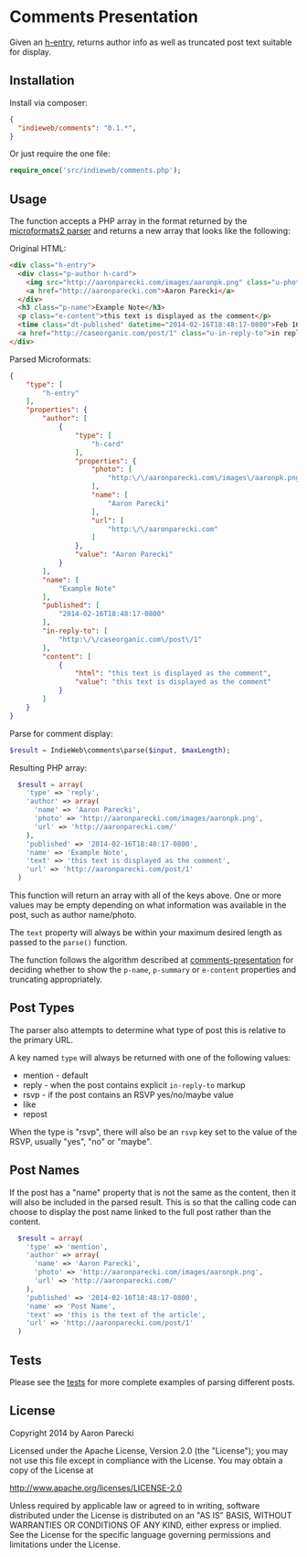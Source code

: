 Comments Presentation
=====================

Given an [h-entry](http://indiewebcamp.com/h-entry), returns author info as well as truncated post text suitable for display.

Installation
------------

Install via composer:

```json
{
  "indieweb/comments": "0.1.*",
}
```

Or just require the one file:

```php
require_once('src/indieweb/comments.php');
```


Usage
-----

The function accepts a PHP array in the format returned by the [microformats2 parser](https://github.com/indieweb/php-mf2)
and returns a new array that looks like the following:

Original HTML:
```html
<div class="h-entry">
  <div class="p-author h-card">
    <img src="http://aaronparecki.com/images/aaronpk.png" class="u-photo">
    <a href="http://aaronparecki.com">Aaron Parecki</a>
  </div>
  <h3 class="p-name">Example Note</h3>
  <p class="e-content">this text is displayed as the comment</p>
  <time class="dt-published" datetime="2014-02-16T18:48:17-0800">Feb 16, 6:48pm</time>
  <a href="http://caseorganic.com/post/1" class="u-in-reply-to">in reply to caseorganic.com</a>
</div>
```

Parsed Microformats:
```json
{
    "type": [
        "h-entry"
    ],
    "properties": {
        "author": [
            {
                "type": [
                    "h-card"
                ],
                "properties": {
                    "photo": [
                        "http:\/\/aaronparecki.com\/images\/aaronpk.png"
                    ],
                    "name": [
                        "Aaron Parecki"
                    ],
                    "url": [
                        "http:\/\/aaronparecki.com"
                    ]
                },
                "value": "Aaron Parecki"
            }
        ],
        "name": [
            "Example Note"
        ],
        "published": [
            "2014-02-16T18:48:17-0800"
        ],
        "in-reply-to": [
            "http:\/\/caseorganic.com\/post\/1"
        ],
        "content": [
            {
                "html": "this text is displayed as the comment",
                "value": "this text is displayed as the comment"
            }
        ]
    }
}
```

Parse for comment display:

```php
$result = IndieWeb\comments\parse($input, $maxLength);
```

Resulting PHP array:

```php
  $result = array(
    'type' => 'reply',
    'author' => array(
      'name' => 'Aaron Parecki',
      'photo' => 'http://aaronparecki.com/images/aaronpk.png',
      'url' => 'http://aaronparecki.com/'
    ),
    'published' => '2014-02-16T18:48:17-0800',
    'name' => 'Example Note',
    'text' => 'this text is displayed as the comment',
    'url' => 'http://aaronparecki.com/post/1'
  )
```

This function will return an array with all of the keys above. One or more values may 
be empty depending on what information was available in the post, such as author name/photo.

The `text` property will always be within your maximum desired length as passed to the `parse()` function.

The function follows the algorithm described at [comments-presentation](http://indiewebcamp.com/comments-presentation#How_to_display)
for deciding whether to show the `p-name`, `p-summary` or `e-content` properties and truncating appropriately.


Post Types
----------

The parser also attempts to determine what type of post this is relative to the primary URL.

A key named `type` will always be returned with one of the following values:

* mention - default
* reply - when the post contains explicit `in-reply-to` markup
* rsvp - if the post contains an RSVP yes/no/maybe value
* like
* repost

When the type is "rsvp", there will also be an `rsvp` key set to the value of the RSVP, usually "yes", "no" or "maybe".


Post Names
----------

If the post has a "name" property that is not the same as the content, then it will also
be included in the parsed result. This is so that the calling code can choose to display
the post name linked to the full post rather than the content.


```php
  $result = array(
    'type' => 'mention',
    'author' => array(
      'name' => 'Aaron Parecki',
      'photo' => 'http://aaronparecki.com/images/aaronpk.png',
      'url' => 'http://aaronparecki.com/'
    ),
    'published' => '2014-02-16T18:48:17-0800',
    'name' => 'Post Name',
    'text' => 'this is the text of the article',
    'url' => 'http://aaronparecki.com/post/1'
  )
```


Tests
-----

Please see the [tests](tests/BasicTest.php) for more complete examples of parsing different posts.


License
-------

Copyright 2014 by Aaron Parecki

Licensed under the Apache License, Version 2.0 (the "License"); you may not use this file except in compliance with the License. You may obtain a copy of the License at

http://www.apache.org/licenses/LICENSE-2.0

Unless required by applicable law or agreed to in writing, software distributed under the License is distributed on an "AS IS" BASIS, WITHOUT WARRANTIES OR CONDITIONS OF ANY KIND, either express or implied. See the License for the specific language governing permissions and limitations under the License.
